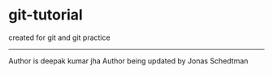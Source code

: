 # git-tutorial

created for git and git practice
<br>

<hr>
Author is deepak kumar jha
Author being updated by Jonas Schedtman

